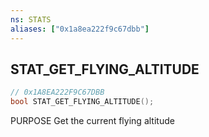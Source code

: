 ```yaml
---
ns: STATS
aliases: ["0x1a8ea222f9c67dbb"]
---
```

## STAT_GET_FLYING_ALTITUDE

```c
// 0x1A8EA222F9C67DBB
bool STAT_GET_FLYING_ALTITUDE();
```

PURPOSE Get the current flying altitude

